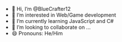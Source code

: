 - 👋 Hi, I’m @BlueCrafter12
- 👀 I’m interested in Web/Game development
- 🌱 I’m currently learning JavaScript and C#
- 💞️ I’m looking to collaborate on ...
- 😄 Pronouns: He/Him

<!---
BlueCrafter12/BlueCrafter12 is a ✨ special ✨ repository because its `README.md` (this file) appears on your GitHub profile.
You can click the Preview link to take a look at your changes.
--->
